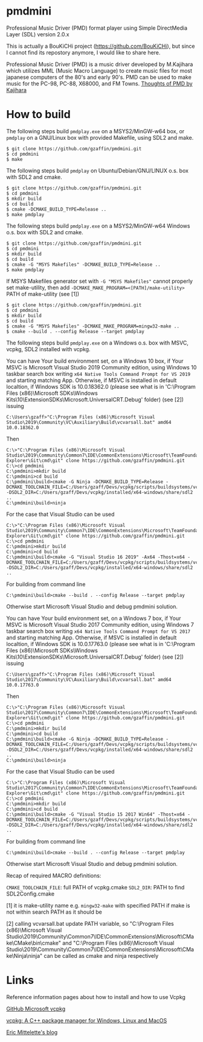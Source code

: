 # pmdmini
Professional Music Driver (PMD) format player using Simple DirectMedia Layer (SDL) version 2.0.x

This is actually a BouKiCHi project (https://github.com/BouKiCHi), but since I cannot find its repostory anymore, I would like to share here.

Professional Music Driver (PMD) is a music driver developed by M.Kajihara which utilizes MML (Music Macro Language) to create music files for most japanese computers of the 80's and early 90's.
PMD can be used to make music for the PC-98, PC-88, X68000, and FM Towns.
[Thoughts of PMD by Kajihara](https://sites.google.com/site/kajapon/pmd)

# How to build

The following steps build `pmdplay.exe` on a MSYS2/MinGW-w64 box, or `pmdplay` on a GNU/Linux box with provided Makefile, using SDL2 and make.

```shell/bash shell
$ git clone https://github.com/gzaffin/pmdmini.git
$ cd pmdmini
$ make
```

The following steps build `pmdplay` on Ubuntu/Debian/GNU/LINUX o.s. box with SDL2 and cmake.

```GNU/linux bash
$ git clone https://github.com/gzaffin/pmdmini.git
$ cd pmdmini
$ mkdir build
$ cd build
$ cmake -DCMAKE_BUILD_TYPE=Release ..
$ make pmdplay
```

The following steps build `pmdplay.exe` on a MSYS2/MinGW-w64 Windows o.s. box with SDL2 and cmake.

```msys2/mingw bash
$ git clone https://github.com/gzaffin/pmdmini.git
$ cd pmdmini
$ mkdir build
$ cd build
$ cmake -G "MSYS Makefiles" -DCMAKE_BUILD_TYPE=Release ..
$ make pmdplay
```

If MSYS Makefiles generator set with `-G "MSYS Makefiles"` cannot properly set make-utility,
then add `-DCMAKE_MAKE_PROGRAM=<[PATH]/make-utility>` PATH of make-utility (see [1])

```windows command-line interface
$ git clone https://github.com/gzaffin/pmdmini.git
$ cd pmdmini
$ mkdir build
$ cd build
$ cmake -G "MSYS Makefiles" -DCMAKE_MAKE_PROGRAM=mingw32-make ..
$ cmake --build . --config Release --target pmdplay
```

The following steps build `pmdplay.exe` on a Windows o.s. box with MSVC, vcpkg, SDL2 installed with vcpkg.

You can have Your build environment set, on a Windows 10 box, if Your MSVC is Microsoft Visual Studio 2019 Community edition, using Windows 10 taskbar search box writing `x64 Native Tools Command Prompt for VS 2019` and starting matching App.
Otherwise, if MSVC is installed in default localtion, if Windows SDK is 10.0.18362.0 (please see what is in 'C:\Program Files (x86)\Microsoft SDKs\Windows Kits\10\ExtensionSDKs\Microsoft.UniversalCRT.Debug' folder) (see [2]) issuing

```windows command-line interface
C:\Users\gzaff>"C:\Program Files (x86)\Microsoft Visual Studio\2019\Community\VC\Auxiliary\Build\vcvarsall.bat" amd64 10.0.18362.0
```

Then

```windows command-line interface
C:\>"C:\Program Files (x86)\Microsoft Visual Studio\2019\Community\Common7\IDE\CommonExtensions\Microsoft\TeamFoundation\Team Explorer\Git\cmd\git" clone https://github.com/gzaffin/pmdmini.git
C:\>cd pmdmini
C:\pmdmini>mkdir build
C:\pmdmini>cd build
C:\pmdmini\build>cmake -G Ninja -DCMAKE_BUILD_TYPE=Release -DCMAKE_TOOLCHAIN_FILE=C:/Users/gzaff/Devs/vcpkg/scripts/buildsystems/vcpkg.cmake -DSDL2_DIR=C:/Users/gzaff/Devs/vcpkg/installed/x64-windows/share/sdl2 ..
C:\pmdmini\build>ninja
```

For the case that Visual Studio can be used

```windows command-line interface
C:\>"C:\Program Files (x86)\Microsoft Visual Studio\2019\Community\Common7\IDE\CommonExtensions\Microsoft\TeamFoundation\Team Explorer\Git\cmd\git" clone https://github.com/gzaffin/pmdmini.git
C:\>cd pmdmini
C:\pmdmini>mkdir build
C:\pmdmini>cd build
C:\pmdmini\build>cmake -G "Visual Studio 16 2019" -Ax64 -Thost=x64 -DCMAKE_TOOLCHAIN_FILE=C:/Users/gzaff/Devs/vcpkg/scripts/buildsystems/vcpkg.cmake -DSDL2_DIR=C:/Users/gzaff/Devs/vcpkg/installed/x64-windows/share/sdl2 ..
```

For building from command line

```windows command-line interface
C:\pmdmini\build>cmake --build . --config Release --target pmdplay
```

Otherwise start Microsoft Visual Studio and debug pmdmini solution.

You can have Your build environment set, on a Windows 7 box, if Your MSVC is Microsoft Visual Studio 2017 Community edition, using Windows 7 taskbar search box writing `x64 Native Tools Command Prompt for VS 2017` and starting matching App.
Otherwise, if MSVC is installed in default localtion, if Windows SDK is 10.0.17763.0 (please see what is in 'C:\Program Files (x86)\Microsoft SDKs\Windows Kits\10\ExtensionSDKs\Microsoft.UniversalCRT.Debug' folder) (see [2]) issuing

```windows command-line interface
C:\Users\gzaff>"C:\Program Files (x86)\Microsoft Visual Studio\2017\Community\VC\Auxiliary\Build\vcvarsall.bat" amd64 10.0.17763.0
```

Then

```windows command-line interface
C:\>"C:\Program Files (x86)\Microsoft Visual Studio\2017\Community\Common7\IDE\CommonExtensions\Microsoft\TeamFoundation\Team Explorer\Git\cmd\git" clone https://github.com/gzaffin/pmdmini.git
C:\>cd pmdmini
C:\pmdmini>mkdir build
C:\pmdmini>cd build
C:\pmdmini\build>cmake -G Ninja -DCMAKE_BUILD_TYPE=Release -DCMAKE_TOOLCHAIN_FILE=C:/Users/gzaff/Devs/vcpkg/scripts/buildsystems/vcpkg.cmake -DSDL2_DIR=C:/Users/gzaff/Devs/vcpkg/installed/x64-windows/share/sdl2 ..
C:\pmdmini\build>ninja
```

For the case that Visual Studio can be used

```windows command-line interface
C:\>"C:\Program Files (x86)\Microsoft Visual Studio\2017\Community\Common7\IDE\CommonExtensions\Microsoft\TeamFoundation\Team Explorer\Git\cmd\git" clone https://github.com/gzaffin/pmdmini.git
C:\>cd pmdmini
C:\pmdmini>mkdir build
C:\pmdmini>cd build
C:\pmdmini\build>cmake -G "Visual Studio 15 2017 Win64" -Thost=x64 -DCMAKE_TOOLCHAIN_FILE=C:/Users/gzaff/Devs/vcpkg/scripts/buildsystems/vcpkg.cmake -DSDL2_DIR=C:/Users/gzaff/Devs/vcpkg/installed/x64-windows/share/sdl2 ..
```

For building from command line

```windows command-line interface
C:\pmdmini\build>cmake --build . --config Release --target pmdplay
```

Otherwise start Microsoft Visual Studio and debug pmdmini solution.

Recap of required MACRO definitions:

`CMAKE_TOOLCHAIN_FILE`: full PATH of vcpkg.cmake
`SDL2_DIR`: PATH to find SDL2Config.cmake

[1]
it is make-utility name e.g. `mingw32-make` with specified PATH if make is not within search PATH as it should be

[2]
calling vcvarsall.bat update PATH variable, so "C:\Program Files (x86)\Microsoft Visual Studio\2019\Community\Common7\IDE\CommonExtensions\Microsoft\CMake\CMake\bin\cmake" and "C:\Program Files (x86)\Microsoft Visual Studio\2019\Community\Common7\IDE\CommonExtensions\Microsoft\CMake\Ninja\ninja" can be called as cmake and ninja respectively

# Links
Reference information pages about how to install and how to use Vcpkg

[GitHub Microsoft vcpkg](https://github.com/Microsoft/vcpkg)

[vcpkg: A C++ package manager for Windows, Linux and MacOS](https://docs.microsoft.com/en-us/cpp/build/vcpkg?view=vs-2019)

[Eric Mittelette's blog](https://devblogs.microsoft.com/cppblog/vcpkg-a-tool-to-acquire-and-build-c-open-source-libraries-on-windows/)
